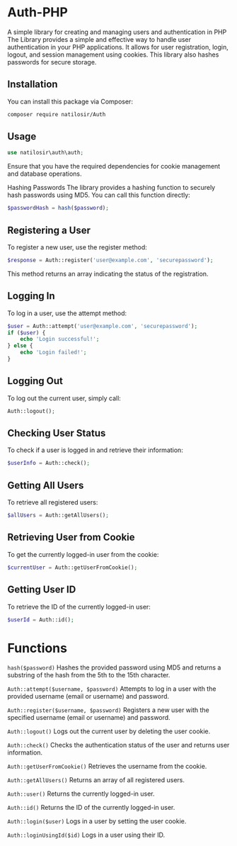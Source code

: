 # Auth-PHP
A simple library for creating and managing users and authentication in PHP
The Library provides a simple and effective way to handle user authentication in your PHP applications. It allows for user registration, login, logout, and session management using cookies. This library also hashes passwords for secure storage.


## Installation

You can install this package via Composer:

```bash
composer require natilosir/Auth
```
## Usage
```php
use natilosir\auth\auth;
```
Ensure that you have the required dependencies for cookie management and database operations.

Hashing Passwords
The library provides a hashing function to securely hash passwords using MD5. You can call this function directly:

```php
$passwordHash = hash($password);
```
## Registering a User
To register a new user, use the register method:

```php
$response = Auth::register('user@example.com', 'securepassword');
```
This method returns an array indicating the status of the registration.

## Logging In
To log in a user, use the attempt method:

```php
$user = Auth::attempt('user@example.com', 'securepassword');
if ($user) {
    echo 'Login successful!';
} else {
    echo 'Login failed!';
}
```
## Logging Out
To log out the current user, simply call:

```php
Auth::logout();
```
## Checking User Status
To check if a user is logged in and retrieve their information:

```php
$userInfo = Auth::check();
```
## Getting All Users
To retrieve all registered users:

```php
$allUsers = Auth::getAllUsers();
```
## Retrieving User from Cookie
To get the currently logged-in user from the cookie:

```php
$currentUser = Auth::getUserFromCookie();
```
## Getting User ID
To retrieve the ID of the currently logged-in user:

```php
$userId = Auth::id();
```
# Functions
`hash($password)`
Hashes the provided password using MD5 and returns a substring of the hash from the 5th to the 15th character.

`Auth::attempt($username, $password)`
Attempts to log in a user with the provided username (email or username) and password.

`Auth::register($username, $password)`
Registers a new user with the specified username (email or username) and password.

`Auth::logout()`
Logs out the current user by deleting the user cookie.

`Auth::check()`
Checks the authentication status of the user and returns user information.

`Auth::getUserFromCookie()`
Retrieves the username from the cookie.

`Auth::getAllUsers()`
Returns an array of all registered users.

`Auth::user()`
Returns the currently logged-in user.

`Auth::id()`
Returns the ID of the currently logged-in user.

`Auth::login($user)`
Logs in a user by setting the user cookie.

`Auth::loginUsingId($id)`
Logs in a user using their ID.
